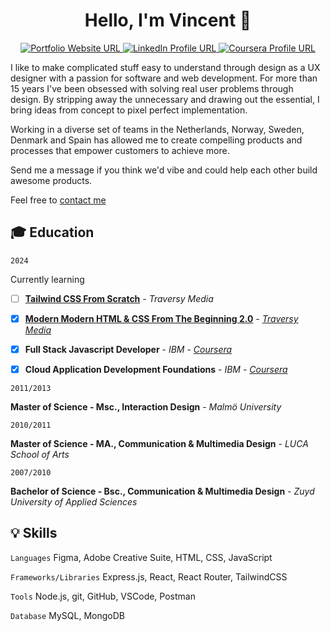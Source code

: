 <h1 align="center">Hello, I'm Vincent 👋 </h1> 

<p align="center">
  <a href="https://vince.media/">
    <img src="https://img.shields.io/badge/Portfolio-255E63?style=for-the-badge&logo=About.me&logoColor=white" alt="Portfolio Website URL">
  </a>
  <a href="https://www.linkedin.com/in/vince-media/">
    <img src="https://img.shields.io/badge/LinkedIn-0077B5?style=for-the-badge&logo=linkedin&logoColor=white" alt="LinkedIn Profile URL" />
  </a>
  <a href="https://www.coursera.org/learner/vincemedia">
    <img src="https://img.shields.io/badge/Coursera-0056D2?style=for-the-badge&logo=Coursera&logoColor=white" alt="Coursera Profile URL" />
  </a>
</p>

I like to make complicated stuff easy to understand through design as a UX designer with a passion for software and web development. For more than 15 years I've been obsessed with solving real user problems through design. By stripping away the unnecessary and drawing out the essential, I bring ideas from concept to pixel perfect implementation. 

Working in a diverse set of teams in the Netherlands, Norway, Sweden, Denmark and Spain has allowed me to create compelling products and processes that empower customers to achieve more.

Send me a message if you think we'd vibe and could help each other build awesome products. 

Feel free to [contact me](https://vince.media)

## 🎓 Education

```2024```

Currently learning
- [ ] [**Tailwind CSS From Scratch**]([https://www.traversymedia.com/modern-html-css-from-the-beginning](https://www.traversymedia.com/tailwind-css-course)) - *Traversy Media*

- [x] [**Modern Modern HTML & CSS From The Beginning 2.0**](https://www.traversymedia.com/modern-html-css-from-the-beginning) - [*Traversy Media*](https://app.kajabi.com/certificates/0ebb91c9)  

- [x] **Full Stack Javascript Developer** - *IBM* - [*Coursera*](https://www.coursera.org/account/accomplishments/specialization/Q5W8CND4AFEJ)

- [x] **Cloud Application Development Foundations** - *IBM* - [*Coursera*](https://www.coursera.org/account/accomplishments/specialization/2VRH378HSFJF)  


```2011/2013```

**Master of Science - Msc., Interaction Design** - *Malmö University*  


```2010/2011```

**Master of Science - MA., Communication & Multimedia Design** - *LUCA School of Arts*  


```2007/2010```

**Bachelor of Science - Bsc., Communication & Multimedia Design** - *Zuyd University of Applied Sciences*  


## 💡 Skills

```Languages```
Figma, Adobe Creative Suite, HTML, CSS, JavaScript

```Frameworks/Libraries```
Express.js, React, React Router, TailwindCSS

```Tools```
 Node.js, git, GitHub, VSCode, Postman

```Database```
MySQL, MongoDB
